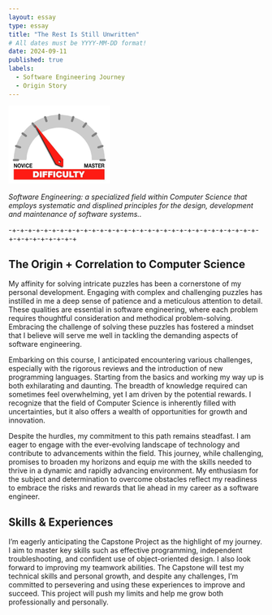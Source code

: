 ```yaml
---
layout: essay
type: essay
title: "The Rest Is Still Unwritten"
# All dates must be YYYY-MM-DD format!
date: 2024-09-11
published: true
labels:
  - Software Engineering Journey
  - Origin Story
---
```


<img width="200px" class="rounded float-start pe-4" src="../img/difficulty/degree_difficulty.jpg">

*Software Engineering: a specialized field within Computer Science that employs
systematic and displined principles for the design, development and maintenance
of software systems..*

-+-+-+-+-+-+-+-+-+-+-+-+-+-+-+-+-+-+-+-+-+-+-+-+-+-+-+-+-+-+-+-+-+-+-+-+-+-+-+-+

## The Origin + Correlation to Computer Science

My affinity for solving intricate puzzles has been a cornerstone of my personal development. Engaging with complex and challenging puzzles has instilled in me a deep sense of patience and a meticulous attention to detail. These qualities are essential in software engineering, where each problem requires thoughtful consideration and methodical problem-solving. Embracing the challenge of solving these puzzles has fostered a mindset that I believe will serve me well in tackling the demanding aspects of software engineering.

Embarking on this course, I anticipated encountering various challenges, especially with the rigorous reviews and the introduction of new programming languages. Starting from the basics and working my way up is both exhilarating and daunting. The breadth of knowledge required can sometimes feel overwhelming, yet I am driven by the potential rewards. I recognize that the field of Computer Science is inherently filled with uncertainties, but it also offers a wealth of opportunities for growth and innovation.

Despite the hurdles, my commitment to this path remains steadfast. I am eager to engage with the ever-evolving landscape of technology and contribute to advancements within the field. This journey, while challenging, promises to broaden my horizons and equip me with the skills needed to thrive in a dynamic and rapidly advancing environment. My enthusiasm for the subject and determination to overcome obstacles reflect my readiness to embrace the risks and rewards that lie ahead in my career as a software engineer.

## Skills & Experiences

I’m eagerly anticipating the Capstone Project as the highlight of my journey. I aim to master key skills such as effective programming, independent troubleshooting, and confident use of object-oriented design. I also look forward to improving my teamwork abilities. The Capstone will test my technical skills and personal growth, and despite any challenges, I’m committed to persevering and using these experiences to improve and succeed. This project will push my limits and help me grow both professionally and personally.

